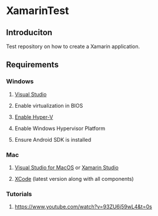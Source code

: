 # XamarinTest

## Introduciton

Test repository on how to create a Xamarin application.

## Requirements

### Windows

1. [Visual Studio](https://visualstudio.microsoft.com/downloads/)

2. Enable virtualization in BIOS

3. [Enable Hyper-V](https://docs.microsoft.com/en-us/virtualization/hyper-v-on-windows/quick-start/enable-hyper-v)

4. Enable Windows Hypervisor Platform

5. Ensure Android SDK is installed

### Mac

1. [Visual Studio for MacOS](https://visualstudio.microsoft.com/downloads/) or [Xamarin Studio](https://stackoverflow.com/questions/32069849/installing-xamarin-studio-on-windows)

2. [XCode](https://apps.apple.com/us/app/xcode/id497799835?mt=12) (latest version along with all components)

### Tutorials

1. https://www.youtube.com/watch?v=93ZU6j59wL4&t=0s
